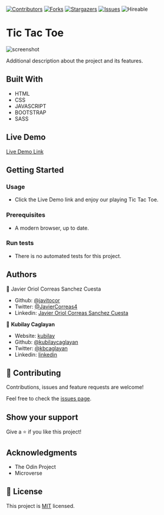 <!--
*** Thanks for checking out this README Template. If you have a suggestion that would
*** make this better, please fork the repo and create a pull request or simply open
*** an issue with the tag "enhancement".
*** Thanks again! Now go create something AMAZING! :D
-->

<!-- PROJECT SHIELDS -->
<!--
*** I'm using markdown "reference style" links for readability.
*** Reference links are enclosed in brackets [ ] instead of parentheses ( ).
*** See the bottom of this document for the declaration of the reference variables
*** for contributors-url, forks-url, etc. This is an optional, concise syntax you may use.
*** https://www.markdownguide.org/basic-syntax/#reference-style-links
-->
[![Contributors][contributors-shield]][contributors-url] 
[![Forks][forks-shield]][forks-url] 
[![Stargazers][stars-shield]][stars-url] 
[![Issues][issues-shield]][issues-url] 
![Hireable](https://cdn.rawgit.com/hiendv/hireable/master/styles/default/yes.svg) 

# Tic Tac Toe

> 

![screenshot](./assets/images/library_ss.png)

Additional description about the project and its features.

## Built With

- HTML 
- CSS
- JAVASCRIPT
- BOOTSTRAP
- SASS

## Live Demo

[Live Demo Link]()


## Getting Started

### Usage

- Click the Live Demo link and enjoy our playing Tic Tac Toe.

### Prerequisites

- A modern browser, up to date.

### Run tests

- There is no automated tests for this project.


## Authors

👤 Javier Oriol Correas Sanchez Cuesta 
- Github: [@javitocor](https://github.com/javitocor) 
- Twitter: [@JavierCorreas4](https://twitter.com/JavierCorreas4) 
- Linkedin: [Javier Oriol Correas Sanchez Cuesta](https://www.linkedin.com/in/javier-correas-sanchez-cuesta-15289482/) 

👤 **Kubilay Caglayan**

- Website: [kubilay](https://kubilaycaglayan.com)
- Github: [@kubilaycaglayan](https://github.com/kubilaycaglayan)
- Twitter: [@kbcaglayan](https://twitter.com/kbcaglayan)
- Linkedin: [linkedin](https://linkedin.com/in/kubilaycaglayan)

## 🤝 Contributing

Contributions, issues and feature requests are welcome!

Feel free to check the [issues page](https://github.com/kubilaycaglayan/library/issues).

## Show your support

Give a ⭐️ if you like this project!

## Acknowledgments

- The Odin Project
- Microverse

## 📝 License

This project is [MIT](lic.url) licensed.

<!-- MARKDOWN LINKS & IMAGES -->
<!-- https://www.markdownguide.org/basic-syntax/#reference-style-links -->
[contributors-shield]: https://img.shields.io/github/contributors/javitocor/Tic-Tac-Toe-JS.svg?style=flat-square
[contributors-url]: https://github.com/javitocor/Tic-Tac-Toe-JS/graphs/contributors
[forks-shield]: https://img.shields.io/github/forks/javitocor/Tic-Tac-Toe-JS.svg?style=flat-square
[forks-url]: https://github.com/javitocor/Tic-Tac-Toe-JS/network/members
[stars-shield]: https://img.shields.io/github/stars/javitocor/Tic-Tac-Toe-JS.svg?style=flat-square
[stars-url]: https://github.com/javitocor/Tic-Tac-Toe-JS/stargazers
[issues-shield]: https://img.shields.io/github/issues/javitocor/Tic-Tac-Toe-JS.svg?style=flat-square
[issues-url]: https://github.com/javitocor/Tic-Tac-Toe-JS/issues
